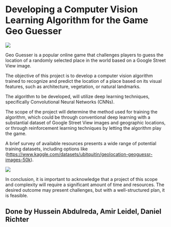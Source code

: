 # Developing a Computer Vision Learning Algorithm for the Game Geo Guesser

![](https://i.imgur.com/RJFVhIM.jpg)

Geo Guesser is a popular online game that challenges players to guess the location of a randomly selected place in the world based on a Google Street View image.

The objective of this project is to develop a computer vision algorithm trained to recognize and predict the location of a place based on its visual features, such as architecture, vegetation, or natural landmarks.

The algorithm to be developed, will utilize deep learning techniques, specifically Convolutional Neural Networks (CNNs).

The scope of the project will determine the method used for training the algorithm, which could be through conventional deep learning with a substantial dataset of Google Street View images and geographic locations, or through reinforcement learning techniques by letting the algorithm play the game.

A brief survey of available resources presents a wide range of potential training datasets, including options like (<https://www.kaggle.com/datasets/ubitquitin/geolocation-geoguessr-images-50k>).

![](https://i.imgur.com/Kt2V9Ds.png)

In conclusion, it is important to acknowledge that a project of this scope and complexity will require a significant amount of time and resources. The desired outcome may present challenges, but with a well-structured plan, it is feasible.

## Done by Hussein Abdulreda, Amir Leidel, Daniel Richter
